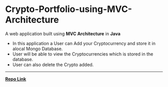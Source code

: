 # Crypto-Portfolio-using-MVC-Architecture
A web application built using **MVC Architecture** in **Java**

- In this application a User can Add your Cryptocurrency and store it in alocal Mongo Database.
- User will be able to view the Cryptocurrencies which is stored in the database.
- User can also delete the Crypto added.
---
**[Repo Link](https://github.com/Suhasr76/Crypto-Portfolio-using-MVC-Architecture)**
